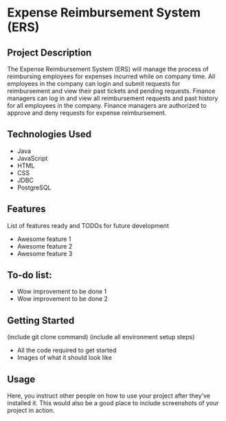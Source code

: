 # Expense Reimbursement System (ERS)


Project Description
--
The Expense Reimbursement System (ERS) will manage the process of reimbursing employees for expenses incurred while on company time. All employees in the company can login and submit requests for reimbursement and view their past tickets and pending requests. Finance managers can log in and view all reimbursement requests and past history for all employees in the company. Finance managers are authorized to approve and deny requests for expense reimbursement.


Technologies Used
--
- Java
- JavaScript
- HTML
- CSS
- JDBC
- PostgreSQL


Features
--
List of features ready and TODOs for future development

- Awesome feature 1
- Awesome feature 2
- Awesome feature 3


To-do list:
--
- Wow improvement to be done 1
- Wow improvement to be done 2


Getting Started
--
(include git clone command) (include all environment setup steps)


- All the code required to get started
- Images of what it should look like


Usage
--
Here, you instruct other people on how to use your project after they’ve installed it. This would also be a good place to include screenshots of your project in action.
